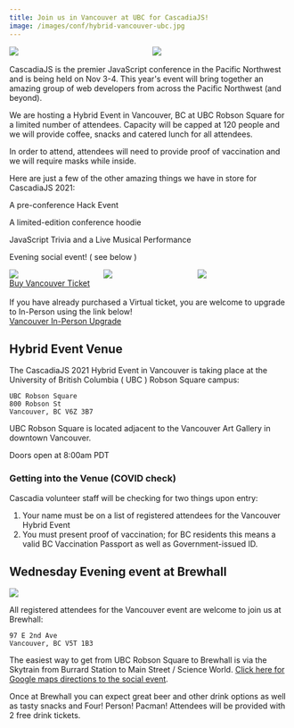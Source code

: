 ```yaml
---
title: Join us in Vancouver at UBC for CascadiaJS!
image: /images/conf/hybrid-vancouver-ubc.jpg
---
```

<div style="display:flex;margin-bottom:16px;">
    <div style="width:49%;margin-right:2%"><img src="/images/conf/hybrid-vancouver-ubc.jpg"/></div>
    <div style="width:49%"><img src="/images/conf/ubc-inside.jpg"/></div>
</div>
CascadiaJS is the premier JavaScript conference in the Pacific Northwest and is being held on Nov 3-4. This year's event will bring together an amazing group of web developers from across the Pacific Northwest (and beyond).

We are hosting a Hybrid Event in Vancouver, BC at UBC Robson Square for a limited number of attendees. Capacity will be capped at 120 people and we will provide coffee, snacks and catered lunch for all attendees.

<p class="highlight warning">In order to attend, attendees will need to provide proof of vaccination and we will require masks while inside.</p>

Here are just a few of the other amazing things we have in store for CascadiaJS 2021:

<i class="fas fa-gamepad"></i> A pre-conference Hack Event

<i class="fas fa-gifts"></i> A limited-edition conference hoodie

<i class="fas fa-turntable"></i> JavaScript Trivia and a Live Musical Performance

<i class="fas fa-glass-cheers"></i> Evening social event! ( see below )

<div style="display:flex">
    <div style="width:33%;margin-right:0.5%"><img src="/images/conf/cjs-party1.jpg"/></div>
    <div style="width:33%;margin-right:0.5%"><img src="/images/conf/cjs-party2.jpg"/></div>
    <div style="width:33%"><img src="/images/conf/cjs-party3.jpg"/></div>
</div>

<div class="cta"><a href="https://ti.to/event-loop/cascadiajs-2021">Buy Vancouver Ticket</a></div>

<br/>
If you have already purchased a Virtual ticket, you are welcome to upgrade to In-Person using the link below!

<div class="cta secondary"><a href="https://ti.to/event-loop/cascadiajs-2021/with/0ok59belchq" title="Seattle ticket upgrade">Vancouver In-Person Upgrade</a></div>

## Hybrid Event Venue

The CascadiaJS 2021 Hybrid Event in Vancouver is taking place at the University of British Columbia ( UBC ) Robson Square campus:

```
UBC Robson Square
800 Robson St
Vancouver, BC V6Z 3B7
```

UBC Robson Square is located adjacent to the Vancouver Art Gallery in downtown Vancouver.

<span class="highlight warning">Doors open at 8:00am PDT</span>

### Getting into the Venue (COVID check)

Cascadia volunteer staff will be checking for two things upon entry:

1. Your name must be on a list of registered attendees for the Vancouver Hybrid Event
2. You must present proof of vaccination; for BC residents this means a valid BC Vaccination Passport as well as Government-issued ID.

## Wednesday Evening event at Brewhall

![](https://bcaletrail.ca/app/uploads/2018/06/3-BREWHALL-Vancouver-BC-Ale-Trail-1200x675.jpg)

All registered attendees for the Vancouver event are welcome to join us at Brewhall:

```
97 E 2nd Ave
Vancouver, BC V5T 1B3
```
The easiest way to get from UBC Robson Square to Brewhall is via the Skytrain from Burrard Station to Main Street / Science World. [Click here for Google maps directions to the social event](https://goo.gl/maps/uXP5TZuKJbv7b4Qa9).

Once at Brewhall you can expect great beer and other drink options as well as tasty snacks and Four! Person! Pacman! Attendees will be provided with 2 free drink tickets. 

